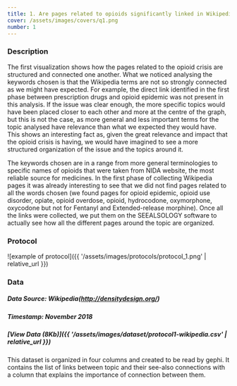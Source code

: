 ```yaml
---
title: 1. Are pages related to opioids significantly linked in Wikipedia?
cover: /assets/images/covers/q1.png
number: 1
---
```

### Description
The first visualization shows how the pages related to the opioid crisis are structured and connected one another. What we noticed analysing the keywords chosen is that the Wikipedia terms are not so strongly connected as we might have expected. For example, the direct link identified in the first phase between prescription drugs and opioid epidemic was not present in this analysis. If the issue was clear enough, the more specific topics would have been placed closer to each other and more at the centre of the graph, but this is not the case, as more general and less important terms for the topic analysed have relevance than what we expected they would have. This shows an interesting fact as, given the great relevance and impact that the opioid crisis is having, we would have imagined to see a more structured organization of the issue and the topics around it.

The keywords chosen are in a range from more general terminologies to specific names of opioids that were taken from NIDA website, the most reliable source for medicines. In the first phase of collecting Wikipedia pages it was already interesting to see that we did not find pages related to all the words chosen (we found pages for opioid epidemic, opioid use disorder, opiate, opioid overdose, opioid, hydrocodone, oxymorphone, oxycodone but not for Fentanyl and Extended-release morphine). Once all the links were collected, we put them on the SEEALSOLOGY software to actually see how all the different pages around the topic are organized.

### Protocol

![example of protocol]({{ '/assets/images/protocols/protocol_1.png' | relative_url }})



### Data
##### Data Source: Wikipedia(http://densitydesign.org/)
##### Timestamp: November 2018
##### [View Data (8Kb)]({{ '/assets/images/dataset/protocol1-wikipedia.csv' | relative_url }})
This dataset is organized in four columns and created to be read by gephi. It contains the list of links between topic and their see-also connections with a column that explains the importance of connection between them.
